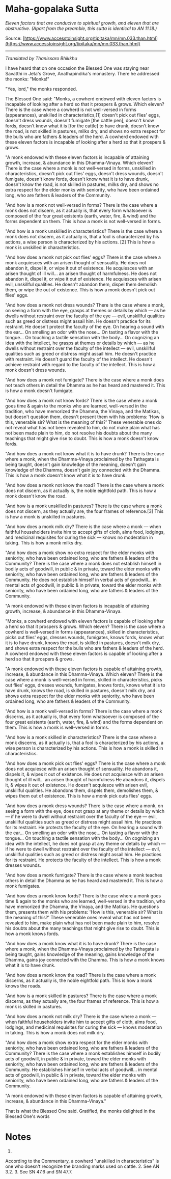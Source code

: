 # Maha-gopalaka Sutta

*Eleven factors that are conducive to spiritual growth, and eleven that are obstructive. (Apart from the preamble, this sutta is identical to AN 11.18.)*

Source: [https://www.accesstoinsight.org/tipitaka/mn/mn.033.than.html](https://www.accesstoinsight.org/tipitaka/mn/mn.033.than.html)

---

*Translated by Thanissaro Bhikkhu*

I have heard that on one occasion the Blessed One was staying near Savatthi in Jeta's Grove, Anathapindika's monastery. There he addressed the monks: "Monks!"

"Yes, lord," the monks responded.

The Blessed One said: "Monks, a cowherd endowed with eleven factors is incapable of looking after a herd so that it prospers & grows. Which eleven? There is the case where a cowherd is not well-versed in forms (appearances), unskilled in characteristics,[1] doesn't pick out flies' eggs, doesn't dress wounds, doesn't fumigate [the cattle pen], doesn't know fords, doesn't know what it is [for the cattle] to have drunk, doesn't know the road, is not skilled in pastures, milks dry, and shows no extra respect for the bulls who are fathers & leaders of the herd. A cowherd endowed with these eleven factors is incapable of looking after a herd so that it prospers & grows.

"A monk endowed with these eleven factors is incapable of attaining growth, increase, & abundance in this Dhamma-Vinaya. Which eleven? There is the case where a monk is not well-versed in forms, unskilled in characteristics, doesn't pick out flies' eggs, doesn't dress wounds, doesn't fumigate, doesn't know fords, doesn't know what it is to have drunk, doesn't know the road, is not skilled in pastures, milks dry, and shows no extra respect for the elder monks with seniority, who have been ordained long, who are fathers & leaders of the Community.

"And how is a monk not well-versed in forms? There is the case where a monk does not discern, as it actually is, that every form whatsoever is composed of the four great existents (earth, water, fire, & wind) and the forms dependent on them. This is how a monk is not well-versed in forms.

"And how is a monk unskilled in characteristics? There is the case where a monk does not discern, as it actually is, that a fool is characterized by his actions, a wise person is characterized by his actions. [2] This is how a monk is unskilled in characteristics.

"And how does a monk not pick out flies' eggs? There is the case where a monk acquiesces with an arisen thought of sensuality. He does not abandon it, dispel it, or wipe it out of existence. He acquiesces with an arisen thought of ill will... an arisen thought of harmfulness. He does not abandon it, dispel it, or wipe it out of existence. He acquiesces with arisen evil, unskillful qualities. He doesn't abandon them, dispel them demolish them, or wipe the out of existence. This is how a monk doesn't pick out flies' eggs.

"And how does a monk not dress wounds? There is the case where a monk, on seeing a form with the eye, grasps at themes or details by which — as he dwells without restraint over the faculty of the eye — evil, unskillful qualities such as greed or distress might assail him. He doesn't practice for its restraint. He doesn't protect the faculty of the eye. On hearing a sound with the ear... On smelling an odor with the nose... On tasting a flavor with the tongue... On touching a tactile sensation with the body... On cognizing an idea with the intellect, he grasps at themes or details by which — as he dwells without restraint over the faculty of the intellect — evil, unskillful qualities such as greed or distress might assail him. He doesn't practice with restraint. He doesn't guard the faculty of the intellect. He doesn't achieve restraint with regard to the faculty of the intellect. This is how a monk doesn't dress wounds.

"And how does a monk not fumigate? There is the case where a monk does not teach others in detail the Dhamma as he has heard and mastered it. This is how a monk doesn't fumigate.

"And how does a monk not know fords? There is the case where a monk goes time & again to the monks who are learned, well-versed in the tradition, who have memorized the Dhamma, the Vinaya, and the Matikas, but doesn't question them, doesn't present them with his problems: 'How is this, venerable sir? What is the meaning of this?' These venerable ones do not reveal what has not been revealed to him, do not make plain what has not been made plain to him, do not resolve his doubts about the many teachings that might give rise to doubt. This is how a monk doesn't know fords.

"And how does a monk not know what it is to have drunk? There is the case where a monk, when the Dhamma-Vinaya proclaimed by the Tathagata is being taught, doesn't gain knowledge of the meaning, doesn't gain knowledge of the Dhamma, doesn't gain joy connected with the Dhamma. This is how a monk doesn't know what it is to have drunk.

"And how does a monk not know the road? There is the case where a monk does not discern, as it actually is, the noble eightfold path. This is how a monk doesn't know the road.

"And how is a monk unskilled in pastures? There is the case where a monk does not discern, as they actually are, the four frames of reference.[3] This is how a monk is unskilled in pastures.

"And how does a monk milk dry? There is the case where a monk — when faithful householders invite him to accept gifts of cloth, alms food, lodgings, and medicinal requisites for curing the sick — knows no moderation in taking. This is how a monk milks dry.

"And how does a monk show no extra respect for the elder monks with seniority, who have been ordained long, who are fathers & leaders of the Community? There is the case where a monk does not establish himself in bodily acts of goodwill, in public & in private, toward the elder monks with seniority, who have been ordained long, who are fathers & leaders of the Community. He does not establish himself in verbal acts of goodwill... in mental acts of goodwill, in public & in private, toward the elder monks with seniority, who have been ordained long, who are fathers & leaders of the Community.

"A monk endowed with these eleven factors is incapable of attaining growth, increase, & abundance in this Dhamma-Vinaya.

"Monks, a cowherd endowed with eleven factors is capable of looking after a herd so that it prospers & grows. Which eleven? There is the case where a cowherd is well-versed in forms (appearances), skilled in characteristics, picks out flies' eggs, dresses wounds, fumigates, knows fords, knows what it is to have drunk, knows the road, is skilled in pastures, doesn't milk dry, and shows extra respect for the bulls who are fathers & leaders of the herd. A cowherd endowed with these eleven factors is capable of looking after a herd so that it prospers & grows.

"A monk endowed with these eleven factors is capable of attaining growth, increase, & abundance in this Dhamma-Vinaya. Which eleven? There is the case where a monk is well-versed in forms, skilled in characteristics, picks out flies' eggs, dresses wounds, fumigates, knows fords, knows what it is to have drunk, knows the road, is skilled in pastures, doesn't milk dry, and shows extra respect for the elder monks with seniority, who have been ordained long, who are fathers & leaders of the Community.

"And how is a monk well-versed in forms? There is the case where a monk discerns, as it actually is, that every form whatsoever is composed of the four great existents (earth, water, fire, & wind) and the forms dependent on them. This is how a monk is well-versed in forms.

"And how is a monk skilled in characteristics? There is the case where a monk discerns, as it actually is, that a fool is characterized by his actions, a wise person is characterized by his actions. This is how a monk is skilled in characteristics.

"And how does a monk pick out flies' eggs? There is the case where a monk does not acquiesce with an arisen thought of sensuality. He abandons it, dispels it, & wipes it out of existence. He does not acquiesce with an arisen thought of ill will... an arisen thought of harmfulness He abandons it, dispels it, & wipes it out of existence. He doesn't acquiesce with arisen evil, unskillful qualities. He abandons them, dispels them, demolishes them, & wipes them out of existence. This is how a monk pick outs flies' eggs.

"And how does a monk dress wounds? There is the case where a monk, on seeing a form with the eye, does not grasp at any theme or details by which — if he were to dwell without restraint over the faculty of the eye — evil, unskillful qualities such as greed or distress might assail him. He practices for its restraint. He protects the faculty of the eye. On hearing a sound with the ear... On smelling an odor with the nose... On tasting a flavor with the tongue... On touching a tactile sensation with the body... On cognizing an idea with the intellect, he does not grasp at any theme or details by which — if he were to dwell without restraint over the faculty of the intellect — evil, unskillful qualities such as greed or distress might assail him. He practices for its restraint. He protects the faculty of the intellect. This is how a monk dresses wounds.

"And how does a monk fumigate? There is the case where a monk teaches others in detail the Dhamma as he has heard and mastered it. This is how a monk fumigates.

"And how does a monk know fords? There is the case where a monk goes time & again to the monks who are learned, well-versed in the tradition, who have memorized the Dhamma, the Vinaya, and the Matikas. He questions them, presents them with his problems: 'How is this, venerable sir? What is the meaning of this?' These venerable ones reveal what has not been revealed to him, make plain what has not been made plain to him, resolve his doubts about the many teachings that might give rise to doubt. This is how a monk knows fords.

"And how does a monk know what it is to have drunk? There is the case where a monk, when the Dhamma-Vinaya proclaimed by the Tathagata is being taught, gains knowledge of the meaning, gains knowledge of the Dhamma, gains joy connected with the Dhamma. This is how a monk knows what it is to have drunk.

"And how does a monk know the road? There is the case where a monk discerns, as it actually is, the noble eightfold path. This is how a monk knows the roads.

"And how is a monk skilled in pastures? There is the case where a monk discerns, as they actually are, the four frames of reference. This is how a monk is skilled in pastures.

"And how does a monk not milk dry? There is the case where a monk — when faithful householders invite him to accept gifts of cloth, alms food, lodgings, and medicinal requisites for curing the sick — knows moderation in taking. This is how a monk does not milk dry.

"And how does a monk show extra respect for the elder monks with seniority, who have been ordained long, who are fathers & leaders of the Community? There is the case where a monk establishes himself in bodily acts of goodwill, in public & in private, toward the elder monks with seniority, who have been ordained long, who are fathers & leaders of the Community. He establishes himself in verbal acts of goodwill... in mental acts of goodwill, in public & in private, toward the elder monks with seniority, who have been ordained long, who are fathers & leaders of the Community.

"A monk endowed with these eleven factors is capable of attaining growth, increase, & abundance in this Dhamma-Vinaya."

That is what the Blessed One said. Gratified, the monks delighted in the Blessed One's words

# Notes


1.
According to the Commentary, a cowherd "unskilled in characteristics" is one who doesn't recognize the branding marks used on cattle.
2.
See AN 3.2.
3.
See SN 47.6 and SN 47.7.

